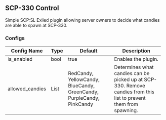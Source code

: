 ## SCP-330 Control
Simple SCP:SL Exiled plugin allowing server owners to decide what candies are able to spawn at SCP-330.

### Configs
| Config Name     | Type | Default                                                              | Description                                                                                                       |
|-----------------|------|----------------------------------------------------------------------|-------------------------------------------------------------------------------------------------------------------|
| is_enabled      | bool | true                                                                 | Enables the plugin.                                                                                               |
| allowed_candies | List | RedCandy, YellowCandy, BlueCandy, GreenCandy, PurpleCandy, PinkCandy | Determines what candies can be picked up at SCP-330. Remove candies from this list to prevent them from spawning. |